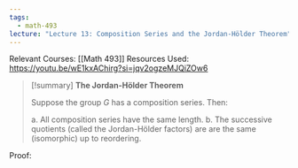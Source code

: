 ```yaml
---
tags:
  - math-493
lecture: "Lecture 13: Composition Series and the Jordan-Hölder Theorem"
---
```

Relevant Courses: [[Math 493]]
Resources Used: https://youtu.be/wE1kxAChirg?si=jqv2ogzeMJQiZOw6

> [!summary] **The Jordan-Hölder Theorem**
> 
> Suppose the group $G$ has a composition series. Then:
> 
> a. All composition series have the same length.
> b. The successive quotients (called the Jordan-Hölder factors) are are the same (isomorphic) up to reordering.

Proof: